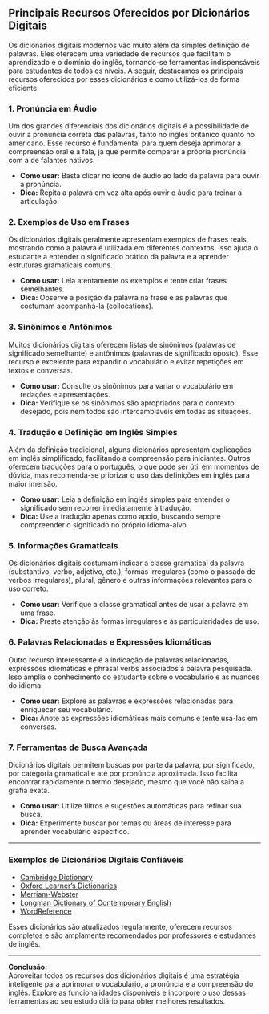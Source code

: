 
## Principais Recursos Oferecidos por Dicionários Digitais

Os dicionários digitais modernos vão muito além da simples definição de palavras. Eles oferecem uma variedade de recursos que facilitam o aprendizado e o domínio do inglês, tornando-se ferramentas indispensáveis para estudantes de todos os níveis. A seguir, destacamos os principais recursos oferecidos por esses dicionários e como utilizá-los de forma eficiente:

### 1. Pronúncia em Áudio

Um dos grandes diferenciais dos dicionários digitais é a possibilidade de ouvir a pronúncia correta das palavras, tanto no inglês britânico quanto no americano. Esse recurso é fundamental para quem deseja aprimorar a compreensão oral e a fala, já que permite comparar a própria pronúncia com a de falantes nativos.

- **Como usar:** Basta clicar no ícone de áudio ao lado da palavra para ouvir a pronúncia.
- **Dica:** Repita a palavra em voz alta após ouvir o áudio para treinar a articulação.

### 2. Exemplos de Uso em Frases

Os dicionários digitais geralmente apresentam exemplos de frases reais, mostrando como a palavra é utilizada em diferentes contextos. Isso ajuda o estudante a entender o significado prático da palavra e a aprender estruturas gramaticais comuns.

- **Como usar:** Leia atentamente os exemplos e tente criar frases semelhantes.
- **Dica:** Observe a posição da palavra na frase e as palavras que costumam acompanhá-la (collocations).

### 3. Sinônimos e Antônimos

Muitos dicionários digitais oferecem listas de sinônimos (palavras de significado semelhante) e antônimos (palavras de significado oposto). Esse recurso é excelente para expandir o vocabulário e evitar repetições em textos e conversas.

- **Como usar:** Consulte os sinônimos para variar o vocabulário em redações e apresentações.
- **Dica:** Verifique se os sinônimos são apropriados para o contexto desejado, pois nem todos são intercambiáveis em todas as situações.

### 4. Tradução e Definição em Inglês Simples

Além da definição tradicional, alguns dicionários apresentam explicações em inglês simplificado, facilitando a compreensão para iniciantes. Outros oferecem traduções para o português, o que pode ser útil em momentos de dúvida, mas recomenda-se priorizar o uso das definições em inglês para maior imersão.

- **Como usar:** Leia a definição em inglês simples para entender o significado sem recorrer imediatamente à tradução.
- **Dica:** Use a tradução apenas como apoio, buscando sempre compreender o significado no próprio idioma-alvo.

### 5. Informações Gramaticais

Os dicionários digitais costumam indicar a classe gramatical da palavra (substantivo, verbo, adjetivo, etc.), formas irregulares (como o passado de verbos irregulares), plural, gênero e outras informações relevantes para o uso correto.

- **Como usar:** Verifique a classe gramatical antes de usar a palavra em uma frase.
- **Dica:** Preste atenção às formas irregulares e às particularidades de uso.

### 6. Palavras Relacionadas e Expressões Idiomáticas

Outro recurso interessante é a indicação de palavras relacionadas, expressões idiomáticas e phrasal verbs associados à palavra pesquisada. Isso amplia o conhecimento do estudante sobre o vocabulário e as nuances do idioma.

- **Como usar:** Explore as palavras e expressões relacionadas para enriquecer seu vocabulário.
- **Dica:** Anote as expressões idiomáticas mais comuns e tente usá-las em conversas.

### 7. Ferramentas de Busca Avançada

Dicionários digitais permitem buscas por parte da palavra, por significado, por categoria gramatical e até por pronúncia aproximada. Isso facilita encontrar rapidamente o termo desejado, mesmo que você não saiba a grafia exata.

- **Como usar:** Utilize filtros e sugestões automáticas para refinar sua busca.
- **Dica:** Experimente buscar por temas ou áreas de interesse para aprender vocabulário específico.

---

### Exemplos de Dicionários Digitais Confiáveis

- [Cambridge Dictionary](https://dictionary.cambridge.org)
- [Oxford Learner’s Dictionaries](https://www.oxfordlearnersdictionaries.com)
- [Merriam-Webster](https://www.merriam-webster.com)
- [Longman Dictionary of Contemporary English](https://www.ldoceonline.com)
- [WordReference](https://www.wordreference.com)

Esses dicionários são atualizados regularmente, oferecem recursos completos e são amplamente recomendados por professores e estudantes de inglês.

---

**Conclusão:**  
Aproveitar todos os recursos dos dicionários digitais é uma estratégia inteligente para aprimorar o vocabulário, a pronúncia e a compreensão do inglês. Explore as funcionalidades disponíveis e incorpore o uso dessas ferramentas ao seu estudo diário para obter melhores resultados.
```
